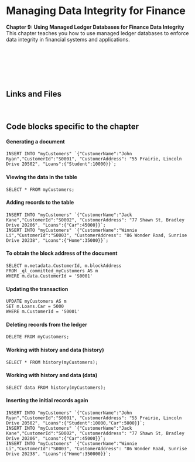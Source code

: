 # Managing Data Integrity for Finance

**Chapter 9: Using Managed Ledger Databases for Finance Data Integrity** <br />
This chapter teaches you how to use managed ledger databases to enforce data integrity in financial systems and applications.

<br />
<br />
<br />
<br />
<br />

## Links and Files
<br />

## Code blocks specific to the chapter
#### Generating a document
```
INSERT INTO "myCustomers" `{"CustomerName":"John Ryan","CustomerId":"S0001", "CustomerAddress": "55 Prairie, Lincoln Drive 20502", "Loans":{"Student":10000}}`;
```



#### Viewing the data in the table
```
SELECT * FROM myCustomers;
```


#### Adding records to the table
```
INSERT INTO "myCustomers" `{"CustomerName":"Jack Kane","CustomerId":"S0002", "CustomerAddress": "77 Shawn St, Bradley Drive 20206", "Loans":{"Car":45000}}`;
INSERT INTO "myCustomers" `{"CustomerName":"Winnie Li","CustomerId":"S0003", "CustomerAddress": "86 Wonder Road, Sunrise Drive 20238", "Loans":{"Home":35000}}`;
```



#### To obtain the block address of the document

```
SELECT m.metadata.CustomerId, m.blockAddress
FROM _ql_committed_myCustomers AS m
WHERE m.data.CustomerId = 'S0001'
```


#### Updating the transaction
```
UPDATE myCustomers AS m
SET m.Loans.Car = 5000
WHERE m.CustomerId = 'S0001'
```



#### Deleting records from the ledger
```
DELETE FROM myCustomers;
```


#### Working with history and data (history)
```
SELECT * FROM history(myCustomers);
```
#### Working with history and data (data)
```
SELECT data FROM history(myCustomers);
```

#### Inserting the initial records again
```
INSERT INTO "myCustomers" `{"CustomerName":"John Ryan","CustomerId":"S0001", "CustomerAddress": "55 Prairie, Lincoln Drive 20502", "Loans":{"Student":10000,"Car":5000}}`;
INSERT INTO "myCustomers" `{"CustomerName":"Jack Kane","CustomerId":"S0002", "CustomerAddress": "77 Shawn St, Bradley Drive 20206", "Loans":{"Car":45000}}`;
INSERT INTO "myCustomers" `{"CustomerName":"Winnie Li","CustomerId":"S0003", "CustomerAddress": "86 Wonder Road, Sunrise Drive 20238", "Loans":{"Home":350000}}`;
```
